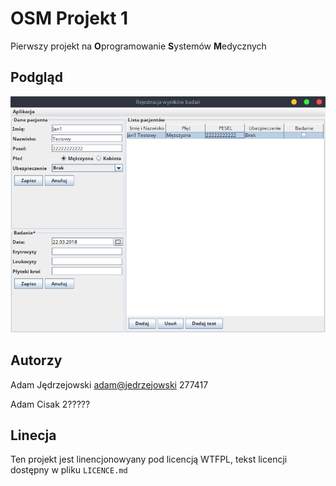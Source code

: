# OSM Projekt 1

Pierwszy projekt na **O**programowanie **S**ystemów **M**edycznych

## Podgląd

![Podgląd](pic/screenshot.png)

## Autorzy

Adam Jędrzejowski <adam@jedrzejowski> 277417

Adam Cisak <???@??> 2?????

## Linecja

Ten projekt jest linencjonowyany pod licencją WTFPL, tekst licencji dostępny w pliku `LICENCE.md`